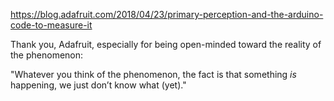 https://blog.adafruit.com/2018/04/23/primary-perception-and-the-arduino-code-to-measure-it

Thank you, Adafruit, especially for being open-minded toward the reality of the phenomenon:

"Whatever you think of the phenomenon, the fact is that something *is*  happening, we just don’t know what (yet)."
